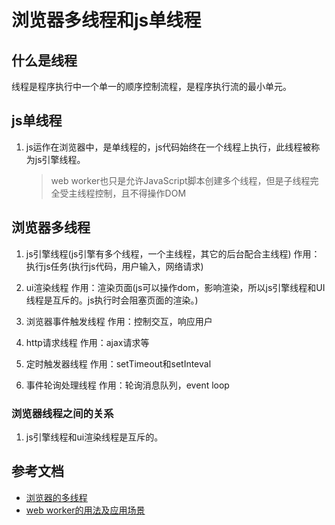 # 浏览器多线程和js单线程

## 什么是线程

线程是程序执行中一个单一的顺序控制流程，是程序执行流的最小单元。  

## js单线程

1. js运作在浏览器中，是单线程的，js代码始终在一个线程上执行，此线程被称为js引擎线程。  
    >web worker也只是允许JavaScript脚本创建多个线程，但是子线程完全受主线程控制，且不得操作DOM

## 浏览器多线程

1. js引擎线程(js引擎有多个线程，一个主线程，其它的后台配合主线程)
作用：执行js任务(执行js代码，用户输入，网络请求)

2. ui渲染线程
作用：渲染页面(js可以操作dom，影响渲染，所以js引擎线程和UI线程是互斥的。js执行时会阻塞页面的渲染。)

3. 浏览器事件触发线程
作用：控制交互，响应用户

4. http请求线程
作用：ajax请求等

5. 定时触发器线程
作用：setTimeout和setInteval

6. 事件轮询处理线程
作用：轮询消息队列，event loop

### 浏览器线程之间的关系

1. js引擎线程和ui渲染线程是互斥的。

## 参考文档

+ [浏览器的多线程](https://www.cnblogs.com/gg-qq/p/11125652.html)
+ [web worker的用法及应用场景](https://blog.csdn.net/lqlqlq007/article/details/79824122)